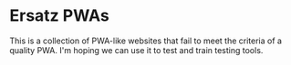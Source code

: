 # Ersatz PWAs

This is a collection of PWA-like websites that fail to meet the criteria of a quality PWA. I'm hoping we can use it to test and train testing tools.
